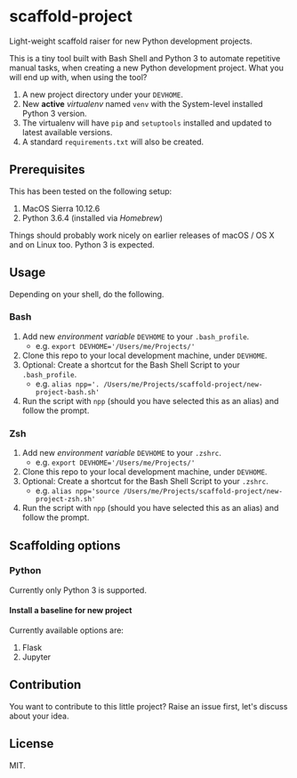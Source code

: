 # scaffold-project

Light-weight scaffold raiser for new Python development projects.

This is a tiny tool built with Bash Shell and Python 3 to automate repetitive manual tasks, when creating a new Python development project. What you will end up with, when using the tool?

1. A new project directory under your `DEVHOME`.
1. New **active** *virtualenv* named `venv` with the System-level installed Python 3 version.
1. The virtualenv will have `pip` and `setuptools` installed and updated to latest available versions.
1. A standard `requirements.txt` will also be created.

## Prerequisites

This has been tested on the following setup:

1. MacOS Sierra 10.12.6
1. Python 3.6.4 (installed via *Homebrew*)

Things should probably work nicely on earlier releases of macOS / OS X and on Linux too. Python 3 is expected.

## Usage

Depending on your shell, do the following.

### Bash

1. Add new *environment variable* `DEVHOME` to your `.bash_profile`.
    - e.g. `export DEVHOME='/Users/me/Projects/'`
1. Clone this repo to your local development machine, under `DEVHOME`.
1. Optional: Create a shortcut for the Bash Shell Script to your `.bash_profile`.
    - e.g. `alias npp='. /Users/me/Projects/scaffold-project/new-project-bash.sh'`
1. Run the script with `npp` (should you have selected this as an alias) and follow the prompt.

### Zsh

1. Add new *environment variable* `DEVHOME` to your `.zshrc`.
    - e.g. `export DEVHOME='/Users/me/Projects/'`
1. Clone this repo to your local development machine, under `DEVHOME`.
1. Optional: Create a shortcut for the Bash Shell Script to your `.zshrc`.
    - e.g. `alias npp='source /Users/me/Projects/scaffold-project/new-project-zsh.sh'`
1. Run the script with `npp` (should you have selected this as an alias) and follow the prompt.

## Scaffolding options

### Python

Currently only Python 3 is supported.

#### Install a baseline for new project

Currently available options are:

1. Flask
1. Jupyter

## Contribution

You want to contribute to this little project? Raise an issue first, let's discuss about your idea.

## License

MIT.